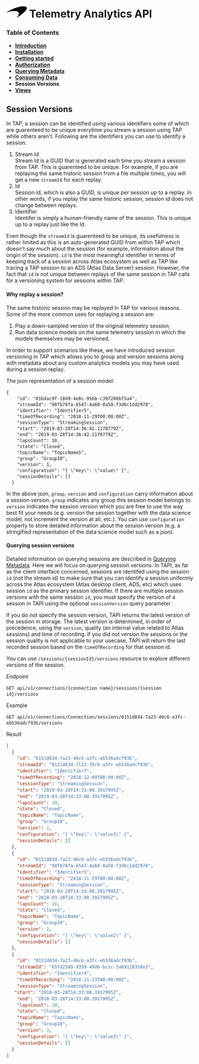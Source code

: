 # ![logo](/Media/branding.png) Telemetry Analytics API

### Table of Contents
- [**Introduction**](../README.md)<br>
- [**Installation**](Installation.md)<br>
- [**Getting started**](GettingStarted.md)<br>
- [**Authorization**](Authorization.md)<br>
- [**Querying Metadata**](Metadata.md)<br>
- [**Consuming Data**](ConsumingData.md)<br>
- **Session Versions**<br>
- [**Views**](Views.md)<br>


## Session Versions

In TAP, a session can be identified using various identifiers some of which are guarenteed to be unique everytime you stream a session using TAP while others aren't. Following are the identifiers you can use to identify a session.

1. Stream Id <br>
Stream Id is a GUID that is generated each time you stream a session from TAP. This is guarenteed to be unique. For example, if you are replaying the same historic session from a file multiple times, you will get a new `streamId` for each replay.
2. Id <br>
Session Id, which is also a GUID, is unique per session up to a replay. In other words, if you replay the same historic session, session id does not change between replays.
3. Identifier <br>
Identifer is simply a human-friendly name of the session. This is unique up to a replay just like the Id.

Even though the `streamId` is guarenteed to be unique, its usefulness is rather limited as this is an auto-generated GUID from within TAP which doesn't say much about the session (for example, information about the origin of the session). `id` is the most meaningful identifier in terms of keeping track of a session across Atlas ecosystem as well as TAP like tracing a TAP session to an ADS (Atlas Data Server) session. However, the fact that `id` is not unique between replays of the same session in TAP calls for a versioning system for sessions within TAP.

#### Why replay a session?

The same historic session may be replayed in TAP for various reasons. Some of the more common uses for replaying a session are:

1. Play a down-sampled version of the original telemetry session;
2. Run data science models on the same telemetry session in which the models themselves may be versioned.

In order to support scenarios like these, we have introduced session versioning in TAP which allows you to group and version sessions along with metadata about any custom analytics models you may have used during a session replay.

The json representation of a session model:

```
{
    "id": "01bdac9f-18d9-4e8c-956b-c397206bf5a4",
    "streamId": "08fb78fa-6547-4a60-8a58-f3d6c1dd2978",
    "identifier": "Identifier5",
    "timeOfRecording": "2018-11-29T00:00:00Z",
    "sessionType": "StreamingSession",
    "start": "2019-03-28T14:36:42.1170779Z",
    "end": "2019-03-28T14:36:42.1170779Z",
    "lapsCount": 10,
    "state": "Closed",
    "topicName": "TopicName5",
    "group": "Group10",
    "version": 1,
    "configuration": "{ \"key\": \"value\" }",
    "sessionDetails": []
  }
```

In the above json, `group`, `version` and `configuration` carry information about a session version. `group` indicates any group this session model belongs to. `version` indicates the session version which you are free to use the way best fit your needs (e.g. version the session together with the data science model, not increment the version at all, etc.). You can use `configuration` property to store detailed information about the session version (e.g. a stringified representation of the data science model such as a json).

#### Querying session versions

Detailed information on querying sessions are described in [Querying Metadata](Metadata.md). Here we will focus on querying session versions. In TAPI, as far as the client interface concerned, sessions are identifed using the session `id` (not the stream id) to make sure that you can identify a session uniformly across the Atlas ecosystem (Atlas desktop client, ADS, etc) which uses session `id` as the primary session identifier. If there are multiple session versions with the same session `id`, you must specify the version of a session in TAPI using the optional `sessionVersion` query parameter.

If you do not specify the session version, TAPI returns the latest version of the session in storage. The latest version is determined, in order of precedence, using the `version`, quality (an internal value related to Atlas sessions) and time of recording. If you did not version the sessions or the session quality is not applicable to your usecase, TAPI will return the last recorded session based on the `timeOfRecording` for that session id.

You can use ```/sessions/{sessionId}/versions``` resource to explore different versions of the session.<br />

Endpoint
```
GET api/v1/connections/{connection name}/sessions/{session id}/versions
```

Example  
```
GET api/v1/connections/Connection/sessions/0151d834-7a23-46c6-a3fc-eb536adcf93b/versions
```

Result  
```json
[
  {
    "id": "0151d834-7a23-46c6-a3fc-eb536adcf93b",
    "streamId": "0121d634-7l22-35r6-a3fc-eb536adcf93b",
    "identifier": "Identifier7",
    "timeOfRecording": "2018-12-09T00:00:00Z",
    "sessionType": "StreamingSession",
    "start": "2019-03-28T14:33:08.3917995Z",
    "end": "2019-03-28T14:33:08.3917995Z",
    "lapsCount": 10,
    "state": "Closed",
    "topicName": "TopicName",
    "group": "Group10",
    "version": 1,
    "configuration": "{ \"key\": \"value1\" }",
    "sessionDetails": []
  },
  {
    "id": "0151d834-7a23-46c6-a3fc-eb536adcf93b",
    "streamId": "08fb78fa-6547-4a60-8a58-f3d6c1dd2978",
    "identifier": "Identifier5",
    "timeOfRecording": "2018-11-29T00:00:00Z",
    "sessionType": "StreamingSession",
    "start": "2018-03-28T14:33:08.3917995Z",
    "end": "2018-03-28T14:33:08.3917995Z",
    "lapsCount": 10,
    "state": "Closed",
    "topicName": "TopicName",
    "group": "Group10",
    "version": 2,
    "configuration": "{ \"key\": \"value2\" }",
    "sessionDetails": []
  },
  {
    "id": "0151d834-7a23-46c6-a3fc-eb536adcf93b",
    "streamId": "65fd2589-9359-49d6-bc1c-5a69128358e3",
    "identifier": "Identifier4",
    "timeOfRecording": "2018-11-23T00:00:00Z",
    "sessionType": "StreamingSession",
   "start": "2018-03-28T14:33:08.3917995Z",
    "end": "2018-03-28T14:33:08.3917995Z",
    "lapsCount": 10,
    "state": "Closed",
    "topicName": "TopicName",
    "group": "Group10",
    "version": 3,
    "configuration": "{ \"key\": \"value3\" }",
    "sessionDetails": []
  }
]
```





